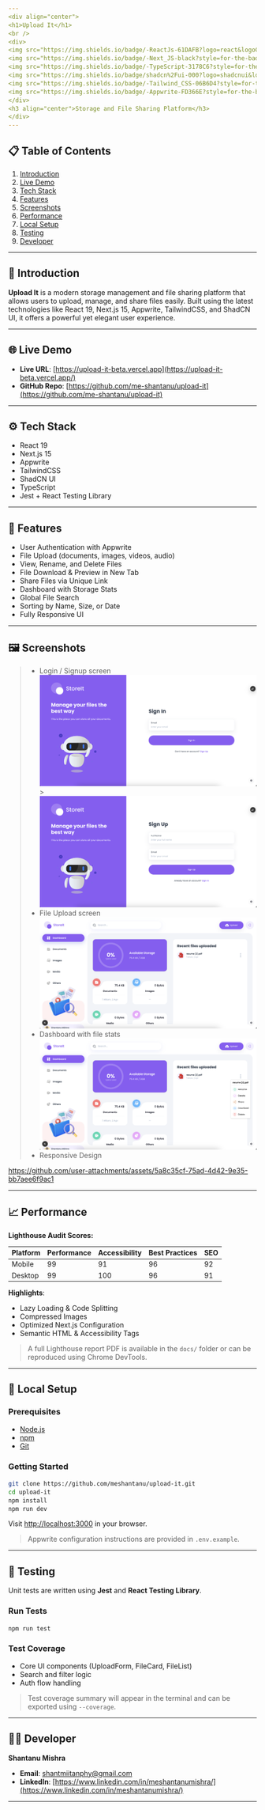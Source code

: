 ```yaml
---
<div align="center">
<h1>Upload It</h1>
<br />
<div>
<img src="https://img.shields.io/badge/-ReactJs-61DAFB?logo=react&logoColor=white&style=for-the-badge" alt="React" />
<img src="https://img.shields.io/badge/-Next_JS-black?style=for-the-badge&logo=nextdotjs&logoColor=white&color=000000" alt="Next.js" />
<img src="https://img.shields.io/badge/-TypeScript-3178C6?style=for-the-badge&logo=typescript&logoColor=white" alt="TypeScript" />
<img src="https://img.shields.io/badge/shadcn%2Fui-000?logo=shadcnui&logoColor=fff&style=for-the-badge" alt="Shadcn UI" />
<img src="https://img.shields.io/badge/-Tailwind_CSS-06B6D4?style=for-the-badge&logo=tailwindcss&logoColor=white" alt="TailwindCSS" />
<img src="https://img.shields.io/badge/-Appwrite-FD366E?style=for-the-badge&logo=appwrite&logoColor=white" alt="Appwrite" />
</div>
<h3 align="center">Storage and File Sharing Platform</h3>
</div>
---
```


## 📋 Table of Contents

1. [Introduction](#introduction)
2. [Live Demo](#live-demo)
3. [Tech Stack](#tech-stack)
4. [Features](#features)
5. [Screenshots](#screenshots)
6. [Performance](#performance)
7. [Local Setup](#local-setup)
8. [Testing](#testing)
9. [Developer](#developer)

---

## 🤖 Introduction

**Upload It** is a modern storage management and file sharing platform that allows users to upload, manage, and share files easily. Built using the latest technologies like React 19, Next.js 15, Appwrite, TailwindCSS, and ShadCN UI, it offers a powerful yet elegant user experience.

---

## 🌐 Live Demo

- **Live URL**: [https://upload-it-beta.vercel.app](https://upload-it-beta.vercel.app/)
- **GitHub Repo**: [https://github.com/me-shantanu/upload-it](https://github.com/me-shantanu/upload-it)

---

## ⚙️ Tech Stack

- React 19
- Next.js 15
- Appwrite
- TailwindCSS
- ShadCN UI
- TypeScript
- Jest + React Testing Library

---

## 🔋 Features

- User Authentication with Appwrite
- File Upload (documents, images, videos, audio)
- View, Rename, and Delete Files
- File Download & Preview in New Tab
- Share Files via Unique Link
- Dashboard with Storage Stats
- Global File Search
- Sorting by Name, Size, or Date
- Fully Responsive UI

---

## 🖼️ Screenshots

> - Login / Signup screen  
>   ![Login](./public/screenshots/feature.png) > ![Sign Up](./public/screenshots/signup.png)
> - File Upload screen
>   ![Dashboard](./public/screenshots/dashbord.png)
> - Dashboard with file stats
>   ![Dashboard Feature](./public/screenshots/dashboard.png)
> - Responsive Design


https://github.com/user-attachments/assets/5a8c35cf-75ad-4d42-9e35-bb7aee6f9ac1


---

## 📈 Performance

**Lighthouse Audit Scores:**

| Platform | Performance | Accessibility | Best Practices | SEO |
| -------- | ----------- | ------------- | -------------- | --- |
| Mobile   | 99          | 91            | 96             | 92  |
| Desktop  | 99          | 100           | 96             | 91  |

**Highlights**:

- Lazy Loading & Code Splitting
- Compressed Images
- Optimized Next.js Configuration
- Semantic HTML & Accessibility Tags

> A full Lighthouse report PDF is available in the `docs/` folder or can be reproduced using Chrome DevTools.

---

## 🤸 Local Setup

### Prerequisites

- [Node.js](https://nodejs.org/)
- [npm](https://www.npmjs.com/)
- [Git](https://git-scm.com/)

### Getting Started

```bash
git clone https://github.com/meshantanu/upload-it.git
cd upload-it
npm install
npm run dev
```

Visit [http://localhost:3000](http://localhost:3000) in your browser.

> Appwrite configuration instructions are provided in `.env.example`.

---

## 🧪 Testing

Unit tests are written using **Jest** and **React Testing Library**.

### Run Tests

```bash
npm run test
```

### Test Coverage

- Core UI components (UploadForm, FileCard, FileList)
- Search and filter logic
- Auth flow handling

> Test coverage summary will appear in the terminal and can be exported using `--coverage`.

---

## 👨‍💻 Developer

**Shantanu Mishra**

- **Email**: shantmiitanphy@gmail.com
- **LinkedIn**: [https://www.linkedin.com/in/meshantanumishra/](https://www.linkedin.com/in/meshantanumishra/)

---
